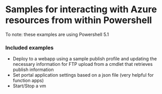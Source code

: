 # Samples for interacting with Azure resources from within Powershell
To note: these examples are using Powershell 5.1

### Included examples
* Deploy to a webapp using a sample publish profile and updating the necessary information for FTP upload from a cmdlet that retrieves publish information
* Set portal application settings based on a json file (very helpful for function apps)
* Start/Stop a vm
